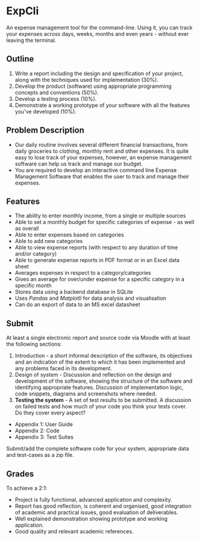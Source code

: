 # ExpCli
An expense management tool for the command-line. Using it, you can track your
expenses across days, weeks, months and even years - without ever leaving the
terminal.

## Outline
1. Write a report including the design and specification of your project, along with the techniques used for implementation (30%).
2. Develop the product (software) using appropriate programming concepts and conventions (50%).
3. Develop a testing process (10%).
4. Demonstrate a working prototype of your software with all the features you've developed (10%).

## Problem Description
* Our daily routine involves several different financial transactions, from daily groceries to clothing, monthly rent and other expenses. It is quite easy to lose track of your expenses, however, an expense management software can help us track and manage our budget.
* You are required to develop an interactive command line Expense Management Software that enables the user to track and manage their expenses.


## Features
* The ability to enter monthly income, from a single or multiple sources
* Able to set a monthly budget for specific categories of expense - as well as
  overall
* Able to enter expenses based on categories
* Able to add new categories
* Able to view expense reports (with respect to any duration of time and/or
  category)
* Able to generate expense reports in PDF format or in an Excel data sheet
* Averages expenses in respect to a category/categories
* Gives an average for over/under expense for a specific category in a specific
  month
* Stores data using a backend database in SQLite
* Uses *Pandas* and *Matplotli* for data analysis and visualisation
* Can do an export of data to an MS excel datasheet

## Submit
At least a single electronic report and source code via Moodle with at least the following sections:
1. Introduction - a short informal description of the software, its objectives and an indication of the extent to which it has been implemented and any problems faced in its development.
2. Design of system - Discussion and reflection on the design and development of the software, showing the structure of the software and identifying appropriate features. Discussion of implementation logic, code snippets, diagrams and screenshots where needed.
3. **Testing the system** - A set of test results to be submitted. A discussion on failed tests and how much of your code you think your tests cover. Do they cover every aspect?

* Appendix 1: User Guide
* Appendix 2: Code
* Appendix 3: Test Suites

Submit/add the complete software code for your system, appropriate data and test-cases as a zip file.

## Grades

To achieve a 2:1:
* Project is fully functional, advanced application and complexity.
* Report has good reflection, is coherent and organised, good integration of academic and practical issues, good evaluation of deliverables.
* Well explained demonstration showing prototype and working application.
* Good quality and relevant academic references.
